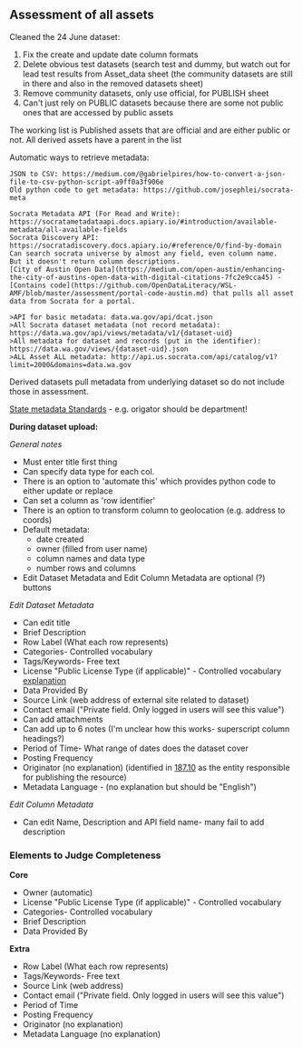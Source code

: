 ## Assessment of all assets

Cleaned the 24 June dataset:

1. Fix the create and update date column formats
2. Delete obvious test datasets (search test and dummy, but watch out for lead test results from Asset_data sheet (the community datasets are still in there and also in the removed datasets sheet)
3. Remove community datasets, only use official, for PUBLISH sheet
4. Can't just rely on PUBLIC datasets because there are some not public ones that are accessed by public assets

The working list is Published assets that are official and are either public or not. All derived assets have a parent in the list

Automatic ways to retrieve metadata:

    JSON to CSV: https://medium.com/@gabrielpires/how-to-convert-a-json-file-to-csv-python-script-a9ff0a3f906e
    Old python code to get metadata: https://github.com/josephlei/socrata-meta
    
    Socrata Metadata API (For Read and Write): https://socratametadataapi.docs.apiary.io/#introduction/available-metadata/all-available-fields
    Socrata Discovery API: https://socratadiscovery.docs.apiary.io/#reference/0/find-by-domain  Can search socrata universe by almost any field, even column name.  But it doesn't return column descriptions.
    [City of Austin Open Data](https://medium.com/open-austin/enhancing-the-city-of-austins-open-data-with-digital-citations-7fc2e9cca45) - [Contains code](https://github.com/OpenDataLiteracy/WSL-AMF/blob/master/assessment/portal-code-austin.md) that pulls all asset data from Socrata for a portal.

    >API for basic metadata: data.wa.gov/api/dcat.json
    >All Socrata dataset metadata (not record metadata): https://data.wa.gov/api/views/metadata/v1/{dataset-uid}
    >All metadata for dataset and records (put in the identifier): https://data.wa.gov/views/{dataset-uid}.json
    >ALL Asset ALL metadata: http://api.us.socrata.com/api/catalog/v1?limit=2000&domains=data.wa.gov


Derived datasets pull metadata from underlying dataset so do not include those in assessment.


[State metadata Standards](https://docs.google.com/viewerng/viewer?url=https://ocio.wa.gov/sites/default/files/public/policies/187_10.docx) - e.g. origator should be department!

**During dataset upload:**

*General notes*
* Must enter title first thing
* Can specify data type for each col.
* There is an option to 'automate this' which provides python code to either update or replace
* Can set a column as 'row identifier'
* There is an option to transform column to geolocation (e.g. address to coords)
* Default metadata:
  * date created
  * owner (filled from user name)
  * column names and data type
  * number rows and columns
* Edit Dataset Metadata and Edit Column Metadata are optional (?) buttons

*Edit Dataset Metadata*
* Can edit title
* Brief Description
* Row Label (What each row represents)
* Categories- Controlled vocabulary
* Tags/Keywords- Free text
* License "Public License Type (if applicable)" - Controlled vocabulary [explanation](https://support.socrata.com/hc/en-us/articles/202950218-Which-licensing-option-should-I-use-)
* Data Provided By
* Source Link (web address of external site related to dataset)
* Contact email ("Private field. Only logged in users will see this value")
* Can add attachments
* Can add up to 6 notes (I'm unclear how this works- superscript column headings?)
* Period of Time- What range of dates does the dataset cover
* Posting Frequency
* Originator (no explanation) (identified in [187.10](https://docs.google.com/viewerng/viewer?url=https://ocio.wa.gov/sites/default/files/public/policies/187_10.docx) as the entity responsible for publishing the resource)
* Metadata Language - (no explanation but should be "English")

*Edit Column Metadata*
* Can edit Name, Description and API field name- many fail to add description

### Elements to Judge Completeness

**Core**

* Owner (automatic)
* License "Public License Type (if applicable)" - Controlled vocabulary
* Categories- Controlled vocabulary
* Brief Description
* Data Provided By

**Extra**

* Row Label (What each row represents)
* Tags/Keywords- Free text
* Source Link (web address)
* Contact email ("Private field. Only logged in users will see this value")
* Period of Time
* Posting Frequency
* Originator (no explanation)
* Metadata Language (no explanation)

